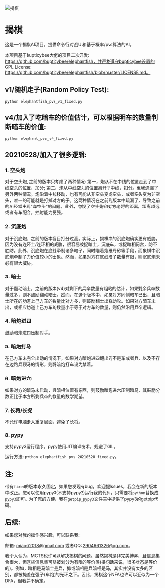 ![揭棋](https://img.shields.io/badge/Jieqi-python3-brightgreen)
# 揭棋

这是一个揭棋AI项目，提供命令行对战UI和基于概率/pvs算法的AI。

本项目基于bupticybee大佬的项目二次开发: https://github.com/bupticybee/elephantfish，并严格遵守bupticybee设置的GPL License: https://github.com/bupticybee/elephantfish/blob/master/LICENSE.md。

## v1/随机走子(Random Policy Test): 
`python elephantfish_pvs_v1_fixed.py`

## v4/加入了吃暗车的价值估计，可以根据明车的数量判断暗车的价值: 

`python elephant_pvs_v4_fixed.py`

## 20210528/加入了很多逻辑:

### 1. 空头炮

对于空头炮, 之前的版本只考虑了两种情况: 第一，炮从不在中线的位置走到了中线空头的位置，加分; 第二，炮从中线空头的位置离开了中线，扣分。但我遗漏了另外两种情况。炮沿着中线移动，也有可能从非空头变成空头，或者空头变为非空头，唯一的可能就是打掉对方的子。这两种情况在之前的版本中疏漏了，导致之前的AI经常出现"弃空头"的问题。此外，忽视了空头炮和对方老将的距离。距离越远或者有车配合，抽射能力更强。

### 2. 沉底炮

对于沉底炮，之前的版本盲目打分过高。实际上，揭棋中的沉底炮确实更有威胁，因为没有连环士/连环相的威胁，很容易被捉暗士，沉底车，或捉暗相闷宫，防不胜防。此外，沉底炮在底线牵制诸多暗子，同时瞄着炮碾丹砂等手段，而象棋中沉底炮牵制子力价值较小的士象。然而，如果对方在底线暗子数量有限，则沉底炮未必有很大威胁。

### 3. 暗士

对于翻动暗士，之前的版本(v4)对剩下的兵卒数量有粗略的估计，如果剩余兵卒数量过多，则不鼓励翻动暗士。然而，在这个版本中，如果对方同侧暗车已出，且暗士所在的肋道上己方车的数量比对方多，则鼓励翻士出将助攻。如果对方暗车未出，或相应肋道上己方车的数量小于等于对方车的数量，则仍然沿用兵卒逻辑。

### 4. 暗炮进四

鼓励暗炮进四压制对手。

### 5. 暗炮打马

在己方车未完全出动的情况下，如果对方暗炮进四翻出的不是车或者兵，以及不存在边路兵顶马的情形，则将暗炮打车设为禁着。

### 6. 暗炮进六:

如果对方的暗马未启动，且暗相位置有东西，则鼓励暗炮进六压制暗马，其鼓励分数正比于本方所剩兵卒的数量的数学期望。

### 7. 长将/长捉

不允许电脑走入重复局面，避免了长将。

### 8. pypy

支持pypy3运行程序。pypy使用JIT编译技术，规避了GIL。

运行方法: `python elephantfish_pvs_20210528_fixed.py`。

## 注:
带有`fixed`的版本永久固定，如果您发现有bug，欢迎提Issues，我会在新的版本中改正。您可以使用pypy3(不支持pypy2)运行我的代码，只需要将`python`替换成`pypy3`即可。为了您的方便，我在`getpip_pypy3`文件夹中提供了pypy3的getpip代码。

## 后续:
如果您对我的拙作感兴趣，可以联系我:

邮箱: miaosi2018@gmail.com
或者QQ:
2904661326@qq.com。

我个人认为，MCTS也许可以解决揭棋的问题。虽然揭棋是非完美博弈，且信息集合很大，但这些信息集可以被划分为有限的等价类(换句话来说，很多状态是等价的)。例如，暗相是马暗士是兵，抑或暗相是兵暗相是马，其实并没有太多的区别，都被掩盖在强子(车炮)的光环之下。因此，揭棋这个NFA也许可以近似为一个DFA，但我并不确定。
